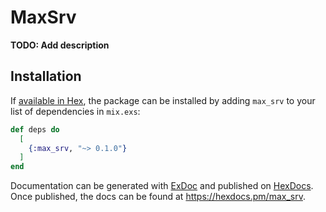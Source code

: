 # MaxSrv

**TODO: Add description**

## Installation

If [available in Hex](https://hex.pm/docs/publish), the package can be installed
by adding `max_srv` to your list of dependencies in `mix.exs`:

```elixir
def deps do
  [
    {:max_srv, "~> 0.1.0"}
  ]
end
```

Documentation can be generated with [ExDoc](https://github.com/elixir-lang/ex_doc)
and published on [HexDocs](https://hexdocs.pm). Once published, the docs can
be found at <https://hexdocs.pm/max_srv>.

